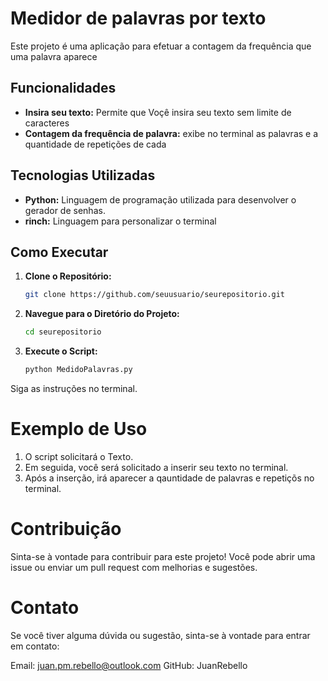 
# Medidor de palavras por texto

Este projeto é uma aplicação para efetuar a contagem da frequência que uma palavra aparece
## Funcionalidades

- **Insira seu texto:** Permite que Voçê insira seu texto sem limite de caracteres
- **Contagem da frequência de palavra:** exibe no terminal as palavras e a quantidade de repetições de cada


## Tecnologias Utilizadas

- **Python:** Linguagem de programação utilizada para desenvolver o gerador de senhas.
- **rinch:** Linguagem para personalizar o terminal

## Como Executar

1. **Clone o Repositório:**

   ```bash
   git clone https://github.com/seuusuario/seurepositorio.git
   
2. **Navegue para o Diretório do Projeto:**

    ```bash
    cd seurepositorio
    
3. **Execute o Script:**

    ```bash
    python MedidoPalavras.py
    
  Siga as instruções no terminal.

# Exemplo de Uso

  1. O script solicitará o Texto.
  2. Em seguida, você será solicitado a inserir seu texto no terminal.
  3. Após a inserção, irá aparecer a qauntidade de palavras e repetiçõs no terminal.
# Contribuição

  Sinta-se à vontade para contribuir para este projeto! Você pode abrir uma issue ou enviar um pull request com melhorias e sugestões.


# Contato
  Se você tiver alguma dúvida ou sugestão, sinta-se à vontade para entrar em contato:

  Email: juan.pm.rebello@outlook.com
  GitHub: JuanRebello

